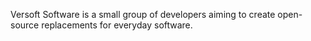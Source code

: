 Versoft Software is a small group of developers aiming to create open-source replacements for everyday software.
